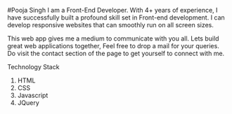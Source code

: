 #Pooja Singh
I am a Front-End Developer. With 4+ years of experience, I have successfully built a profound skill set in Front-end development.
I can develop responsive websites that can smoothly run on all screen sizes.

This web app gives me a medium to communicate with you all. Lets build great web applications together, Feel free to drop a mail for your 
queries. Do visit the contact section of the page to get yourself to connect with me.

Technology Stack
1. HTML
2. CSS
3. Javascript
4. JQuery
